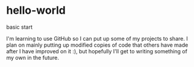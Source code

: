 # hello-world
basic start

I'm learning to use GitHub so I can put up some of my projects to share.  I plan on mainly
putting up modified copies of code that others have made after I have improved on it :), but
hopefully I'll get to writing something of my own in the future.
